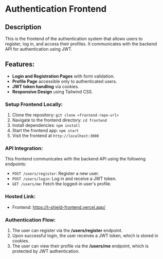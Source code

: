 # Authentication Frontend

## Description

This is the frontend of the authentication system that allows users to register, log in, and access their profiles. It communicates with the backend API for authentication using JWT.

## Features:

- **Login and Registration Pages** with form validation.
- **Profile Page** accessible only to authenticated users.
- **JWT token handling** via cookies.
- **Responsive Design** using Tailwind CSS.

### Setup Frontend Locally:

1. Clone the repository: `git clone <frontend-repo-url>`
2. Navigate to the frontend directory: `cd frontend`
3. Install dependencies: `npm install`
4. Start the frontend app: `npm start`
5. Visit the frontend at `http://localhost:3000`

### API Integration:

This frontend communicates with the backend API using the following endpoints:

- `POST /users/register`: Register a new user.
- `POST /users/login`: Log in and receive a JWT token.
- `GET /users/me`: Fetch the logged-in user's profile.

### Hosted Link:

- Frontend: https://t-shield-frontend.vercel.app/

### Authentication Flow:

1. The user can register via the **/users/register** endpoint.
2. Upon successful login, the user receives a JWT token, which is stored in cookies.
3. The user can view their profile via the **/users/me** endpoint, which is protected by JWT authentication.
